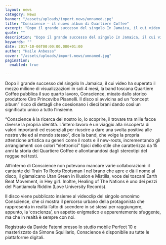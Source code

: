 ```yaml
---
layout: news
category: News
banner: "/assets/uploads/import.news/unnamed.jpg"
title: "Conscience – il nuovo album di Quartiere Coffee"
excerpt: "Dopo il grande successo del singolo In Jamaica, il cui video ha superato il mezzo milione di visualizzazioni in soli 4 mesi, la band toscana Quartiere Coffee pubblica il suo quarto lavoro, Conscience, mixato dallo storico produttore Ciro Princevibe Pisanelli. Il disco si avvicina ad un “concept album” ricco di dettagli che coesionano i dieci [&hellip"
quote: ""
description: "Dopo il grande successo del singolo In Jamaica, il cui video ha superato il mezzo milione di visualizzazioni in soli 4 mesi, la band toscana Quartiere Coffee pubblica il suo quarto lavoro, Conscience, mixato dallo storico produttore Ciro Princevibe Pisanelli. Il disco si avvicina ad un “concept album” ricco di dettagli che coesionano i dieci [&hellip"
keywords: ""
date: 2017-10-06T00:00:00.000+01:00
author: "Haile Anbessa"
cover: "/assets/uploads/import.news/unnamed.jpg"
pagination:
  enabled: true

---
```


Dopo il grande successo del singolo In Jamaica, il cui video ha superato il mezzo milione di visualizzazioni in soli 4 mesi, la band toscana Quartiere Coffee pubblica il suo quarto lavoro, Conscience, mixato dallo storico produttore Ciro Princevibe Pisanelli. Il disco si avvicina ad un “concept album” ricco di dettagli che coesionano i dieci brani dando così un significato unico a tutto l’insieme.

“Conscience è la ricerca del nostro io, lo scoprire, il trovare tra mille facce diverse la propria identità. L’intero lavoro è un viaggio alla riscoperta di valori importanti ed essenziali per riuscire a dare una svolta positiva alle nostre vite ed al mondo stesso”, dice la band, che volge la propria attenzione artistica su generi come il roots e il new-roots, incrementando gli arrangiamenti con colori “elettronici” tipici dello stile che caratterizza da 15 anni la storia dei Quartiere Coffee e allontanandosi dagli stereotipi del reggae nei testi.

All’interno di Conscience non potevano mancare varie collaborazioni: il cantante dei Train To Roots Rootsman I nel brano che apre e dà il nome al disco, il giamaicano Utan Green in Illusion e Mistilla, voce dei toscani Earth Beat Movement, in Hey girl. Inoltre, Healing of The Nations è uno dei pezzi del Piantiamola Riddim (Love University Records).

Il disco viene pubblicato insieme al videoclip del singolo omonimo Conscience, che ci mostra il percorso urbano della protagonista che rappresenta in realtà l’atto di scendere in sé stessi per raggiungere, appunto, la ‘coscienza’, un aspetto enigmatico e apparentemente sfuggente, ma che in realtà è sempre con noi.

Registrato da Davide Fatemi presso lo studio mobile Perfect 10 e masterizzato da Simone Squillario, Conscience è disponibile su tutte le piattaforme digitali.